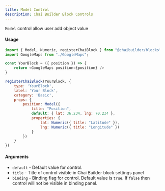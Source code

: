 ```yaml
---
title: Model Control
description: Chai Builder Block Controls
---
```


`Model` control allow user add object value

#### Usage

```js
import { Model, Numeric, registerChaiBlock } from "@chaibuilder/blocks";
import GoogleMaps from "./GoogleMaps";

const YourBlock = ({ position }) => {
    return <GoogleMaps position={position} />
}

registerChaiBlock(YourBlock, {
    type: 'YourBlock',
    label: 'Your Block',
    category: 'Basic',
    props: {
        position: Model({
            title: "Position",
            default: { lat: 36.234, lng: 70.234 },
            properties: {
                lat: Numeric({ title: "Latitude" }),
                lng: Numeric({ title: "Longitude" })
            }
        })
    }
})

```


#### Arguments

- `default` - Default value for control.
- `title` - Title of control visible in Chai Builder block settings panel
- `binding` - Binding flag for control. Default value is `true`. If `false` then control will not be visible in binding panel.
